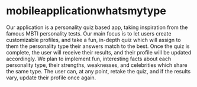 # mobileapplicationwhatsmytype
Our application is a personality quiz based app, taking 
inspiration from the famous MBTI personality tests. Our main focus is 
to let users create customizable profiles, and take a fun, in-depth quiz 
which will assign to them the personality type their answers match to 
the best. Once the quiz is complete, the user will receive their results, 
and their profile will be updated accordingly. We plan to implement 
fun, interesting facts about each personality type, their strengths, 
weaknesses, and celebrities which share the same type. The user 
can, at any point, retake the quiz, and if the results vary, update their 
profile once again.
